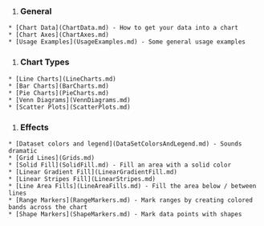   1. ### General ###
    * [Chart Data](ChartData.md) - How to get your data into a chart
    * [Chart Axes](ChartAxes.md)
    * [Usage Examples](UsageExamples.md) - Some general usage examples
  1. ### Chart Types ###
    * [Line Charts](LineCharts.md)
    * [Bar Charts](BarCharts.md)
    * [Pie Charts](PieCharts.md)
    * [Venn Diagrams](VennDiagrams.md)
    * [Scatter Plots](ScatterPlots.md)
  1. ### Effects ###
    * [Dataset colors and legend](DataSetColorsAndLegend.md) - Sounds dramatic
    * [Grid Lines](Grids.md)
    * [Solid Fill](SolidFill.md) - Fill an area with a solid color
    * [Linear Gradient Fill](LinearGradientFill.md)
    * [Linear Stripes Fill](LinearStripes.md)
    * [Line Area Fills](LineAreaFills.md) - Fill the area below / between lines
    * [Range Markers](RangeMarkers.md) - Mark ranges by creating colored bands across the chart
    * [Shape Markers](ShapeMarkers.md) - Mark data points with shapes